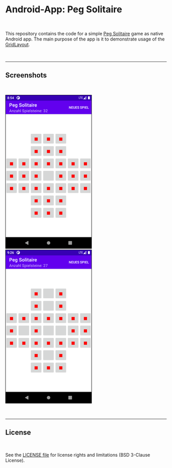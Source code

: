 # Android-App: Peg Solitaire #

<br>

This repository contains the code for a simple [Peg Solitaire](https://en.wikipedia.org/wiki/Peg_solitaire) game as native Android app.
The main purpose of the app is it to demonstrate usage of the [GridLayout](https://developer.android.com/reference/android/widget/GridLayout).

<br>

----

## Screenshots ##

<br>

![Screenshot: Initial State](screenshot_1.png) &nbsp;  ![Screenshot after some moves](screenshot_2.png)

<br>

----

## License ##

<br>

See the [LICENSE file](LICENSE.md) for license rights and limitations (BSD 3-Clause License).

<br>
